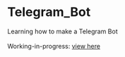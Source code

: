 # Telegram_Bot
Learning how to make a Telegram Bot<br><br>
Working-in-progress: <a href="https://nbviewer.jupyter.org/github/sopyngyf/Telegram_Bot/blob/master/Telegram_Bot_1.ipynb">view here</a><br>

